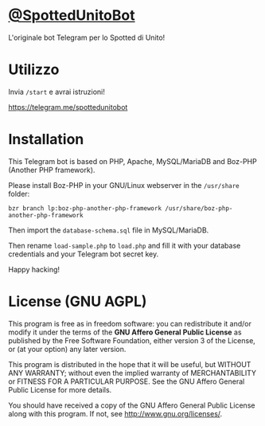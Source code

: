 # [@SpottedUnitoBot](https://telegram.me/spottedunitobot)
L'originale bot Telegram per lo Spotted di Unito!

# Utilizzo
Invia `/start` e avrai istruzioni!

https://telegram.me/spottedunitobot

# Installation
This Telegram bot is based on PHP, Apache, MySQL/MariaDB and Boz-PHP (Another PHP framework).

Please install Boz-PHP in your GNU/Linux webserver in the `/usr/share` folder:

    bzr branch lp:boz-php-another-php-framework /usr/share/boz-php-another-php-framework

Then import the `database-schema.sql` file in MySQL/MariaDB.

Then rename `load-sample.php` to `load.php` and fill it with your database credentials and your Telegram bot secret key.

Happy hacking!

# License (GNU AGPL)
This program is free as in freedom software: you can redistribute it and/or modify it under the terms of the **GNU Affero General Public License** as published by the Free Software Foundation, either version 3 of the License, or (at your option) any later version.

This program is distributed in the hope that it will be useful, but WITHOUT ANY WARRANTY; without even the implied warranty of MERCHANTABILITY or FITNESS FOR A PARTICULAR PURPOSE.  See the GNU Affero General Public License for more details.

You should have received a copy of the GNU Affero General Public License along with this program.  If not, see http://www.gnu.org/licenses/.
